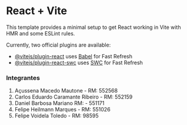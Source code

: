 # React + Vite

This template provides a minimal setup to get React working in Vite with HMR and some ESLint rules.

Currently, two official plugins are available:

- [@vitejs/plugin-react](https://github.com/vitejs/vite-plugin-react/blob/main/packages/plugin-react/README.md) uses [Babel](https://babeljs.io/) for Fast Refresh
- [@vitejs/plugin-react-swc](https://github.com/vitejs/vite-plugin-react-swc) uses [SWC](https://swc.rs/) for Fast Refresh

### Integrantes

1. Açussena Macedo Mautone - RM: 552568
2. Carlos Eduardo Caramante Ribeiro - RM: 552159
3. Daniel Barbosa Mariano RM: - 551171
4. Felipe Heilmann Marques - RM: 551026
5. Felipe Voidela Toledo - RM: 98595
